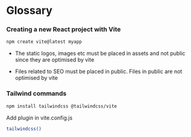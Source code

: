 # Glossary

### Creating a new React project with Vite

```bash
npm create vite@latest myapp
```

- The static logos, images etc must be placed in assets and not public since they are optimised by vite

- Files related to SEO must be placed in public. Files in public are not optimised by vite

### Tailwind commands

```bash
npm install tailwindcss @tailwindcss/vite
```

Add plugin in vite.config.js

```bash
tailwindcss()
```